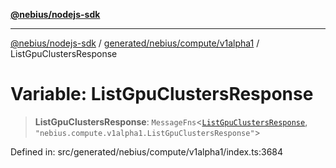 [**@nebius/nodejs-sdk**](../../../../../README.md)

***

[@nebius/nodejs-sdk](../../../../../README.md) / [generated/nebius/compute/v1alpha1](../README.md) / ListGpuClustersResponse

# Variable: ListGpuClustersResponse

> **ListGpuClustersResponse**: `MessageFns`\<[`ListGpuClustersResponse`](../interfaces/ListGpuClustersResponse.md), `"nebius.compute.v1alpha1.ListGpuClustersResponse"`\>

Defined in: src/generated/nebius/compute/v1alpha1/index.ts:3684
